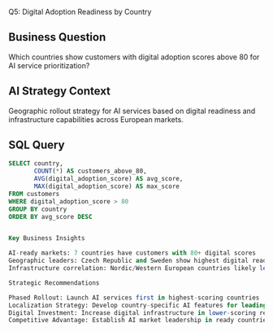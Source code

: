 Q5: Digital Adoption Readiness by Country

## Business Question
Which countries show customers with digital adoption scores above 80 for AI service prioritization?

## AI Strategy Context
Geographic rollout strategy for AI services based on digital readiness and infrastructure capabilities across European markets.

## SQL Query
```sql
SELECT country,
       COUNT(*) AS customers_above_80,
       AVG(digital_adoption_score) AS avg_score,
       MAX(digital_adoption_score) AS max_score
FROM customers
WHERE digital_adoption_score > 80
GROUP BY country
ORDER BY avg_score DESC


Key Business Insights

AI-ready markets: 7 countries have customers with 80+ digital scores
Geographic leaders: Czech Republic and Sweden show highest digital readiness
Infrastructure correlation: Nordic/Western European countries likely lead adoption

Strategic Recommendations

Phased Rollout: Launch AI services first in highest-scoring countries
Localization Strategy: Develop country-specific AI features for leading markets
Digital Investment: Increase digital infrastructure in lower-scoring regions
Competitive Advantage: Establish AI market leadership in ready countries
